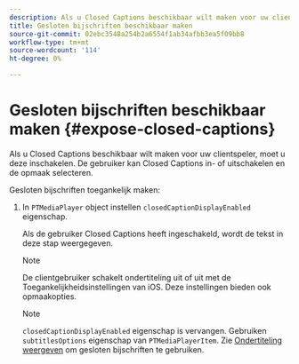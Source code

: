 ```yaml
---
description: Als u Closed Captions beschikbaar wilt maken voor uw clientspeler, moet u deze inschakelen. De gebruiker kan Closed Captions in- of uitschakelen en de opmaak selecteren.
title: Gesloten bijschriften beschikbaar maken
source-git-commit: 02ebc3548a254b2a6554f1ab34afbb3ea5f09bb8
workflow-type: tm+mt
source-wordcount: '114'
ht-degree: 0%

---
```


# Gesloten bijschriften beschikbaar maken {#expose-closed-captions}

Als u Closed Captions beschikbaar wilt maken voor uw clientspeler, moet u deze inschakelen. De gebruiker kan Closed Captions in- of uitschakelen en de opmaak selecteren.

Gesloten bijschriften toegankelijk maken:

1. In `PTMediaPlayer` object instellen `closedCaptionDisplayEnabled` eigenschap.

   Als de gebruiker Closed Captions heeft ingeschakeld, wordt de tekst in deze stap weergegeven.

   >[!NOTE]
   >
   >De clientgebruiker schakelt ondertiteling uit of uit met de Toegankelijkheidsinstellingen van iOS. Deze instellingen bieden ook opmaakopties.

   >[!NOTE]
   >
   >`closedCaptionDisplayEnabled` eigenschap is vervangen. Gebruiken `subtitlesOptions` eigenschap van `PTMediaPlayerItem`. Zie [Ondertiteling weergeven](../../../tvsdk-3x-ios-prog/c-ios-closed-captioning-and-subtitles-ios/c-ios-closed-captioning-and-subtitles-reqts-ios/t-ios-subtitles-exposing-ios.md) om gesloten bijschriften te gebruiken.
